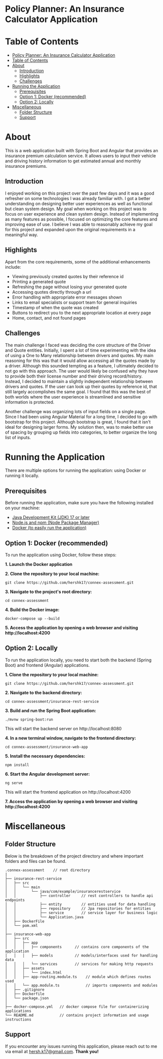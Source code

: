 # Policy Planner: An Insurance Calculator Application

# Table of Contents
- [Policy Planner: An Insurance Calculator Application](#policy-planner-an-insurance-calculator-application)
- [Table of Contents](#table-of-contents)
- [About](#about)
  - [Introduction](#introduction)
  - [Highlights](#highlights)
  - [Challenges](#challenges)
- [Running the Application](#running-the-application)
  - [Prerequisites](#prerequisites)
  - [Option 1: Docker (recommended)](#option-1-docker-recommended)
  - [Option 2: Locally](#option-2-locally)
- [Miscellaneous](#miscellaneous)
  - [Folder Structure](#folder-structure)
  - [Support](#support)

# About
This is a web application built with Spring Boot and Angular that provides an insurance premium calculation service. It allows users to input their vehicle and driving history information to get estimated annual and monthly insurance premiums.

## Introduction
I enjoyed working on this project over the past few days and it was a good refresher on some technologies I was already familiar with. I got a better understanding on designing better user experiences as well as functional but clean system design. My goal when working on this project was to focus on user experience and clean system design. Instead of implementing as many features as possible, I focused on optimizing the core features and improving ease of use. I believe I was able to reasonably achieve my goal for this project and expanded upon the original requirements in a meaningful way.

## Highlights
Apart from the core requirements, some of the additional enhancements include:
- Viewing previously created quotes by their reference id
- Printing a generated quote
- Refreshing the page without losing your generated quote
- Accessing quotes directly through a url
- Error handling with appropriate error messages shown
- Links to email specialists or support team for general inquiries
- Timestamp of when the quote was created
- Buttons to redirect you to the next appropriate location at every page
- Home, contact, and not found pages

## Challenges
The main challenge I faced was deciding the core structure of the Driver and Quote entities. Initially, I spent a lot of time experimenting with the idea of using a One to Many relationship between drivers and quotes. My main reasoning for this was that it would allow accessing all the quotes made by a driver. Although this sounded tempting as a feature, I ultimately decided to not go with this approach. The user would likely be confused why they have to provide both their license number and their driving record/history. Instead, I decided to maintain a slightly independent relationship between drivers and quotes. If the user can look up their quotes by reference id, that still largely accomplishes the same goal. I found that this was the best of both worlds where the user experience is streamlined and sensitive information is protected.

Another challenge was organizing lots of input fields on a single page. Since I had been using Angular Material for a long time, I decided to go with bootstrap for this project. Although bootstrap is great, I found that it isn't ideal for designing larger forms. My solution then, was to make better use of spacing by grouping up fields into categories, to better organize the long list of inputs.

# Running the Application
There are multiple options for running the application: using Docker or running it locally.

## Prerequisites
Before running the application, make sure you have the following installed on your machine:
- [Java Development Kit (JDK) 17 or later](https://www.oracle.com/ca-en/java/technologies/downloads/#java17)
- [Node.js and npm (Node Package Manager)](https://nodejs.org/en)
- [Docker (to easily run the application)](https://www.docker.com/products/docker-desktop/)

## Option 1: Docker (recommended)
To run the application using Docker, follow these steps:

**1. Launch the Docker application**

**2. Clone the repository to your local machine:**
```
git clone https://github.com/hershk17/connex-assessment.git
```

**3. Navigate to the project's root directory:**
```
cd connex-assessment
```

**4. Build the Docker image:**
```
docker-compose up --build
```

**5. Access the application by opening a web browser and visiting http://localhost:4200**

## Option 2: Locally
To run the application locally, you need to start both the backend (Spring Boot) and frontend (Angular) applications.

**1. Clone the repository to your local machine:**
```
git clone https://github.com/hershk17/connex-assessment.git
```

**2. Navigate to the backend directory:**
```
cd connex-assessment/insurance-rest-service
```

**3. Build and run the Spring Boot application:**
```
./mvnw spring-boot:run
```
This will start the backend server on http://localhost:8080

**4. In a new terminal window, navigate to the frontend directory:**
```
cd connex-assessment/insurance-web-app
```

**5. Install the necessary dependencies:**
```
npm install
```

**6. Start the Angular development server:**
```
ng serve
```
This will start the frontend application on http://localhost:4200

**7. Access the application by opening a web browser and visiting http://localhost:4200**

# Miscellaneous

## Folder Structure
Below is the breakdown of the project directory and where important folders and files can be found.
```
.connex-assessment    // root directory
|
├── insurance-rest-service
│   ├── src
│   │   └── main
│   │       └── java/com/example/insurancerestservice
│   │           ├── controller     // rest controllers to handle api endpoints
│   │           ├── entity         // entities used for data handling
│   │           ├── repository     // Jpa repositories for entities
│   │           ├── service        // service layer for business logic
│   │           └── Application.java
│   ├── DockerFile
│   └── pom.xml
│
├── insurance-web-app
│   ├── src
│   │   ├── app
│   │   │   ├── components      // contains core components of the application
│   │   │   ├── models          // models/interfaces used for handling data
│   │   │   └── services        // services for making http requests
│   │   ├── assets
│   │   │   └── index.html
│   │   ├── app-routing.module.ts    // module which defines routes used
│   │   └── app.module.ts            // imports components and modules
│   ├── .gitignore
│   ├── Dockerfile       
│   └── package.json
│
├── docker-compose.yml   // docker compose file for containerizing applications
└── README.md            // contains project information and usage instructions
```

## Support
If you encounter any issues running this application, please reach out to me via email at hersh.k17@gmail.com.
**Thank you!**
